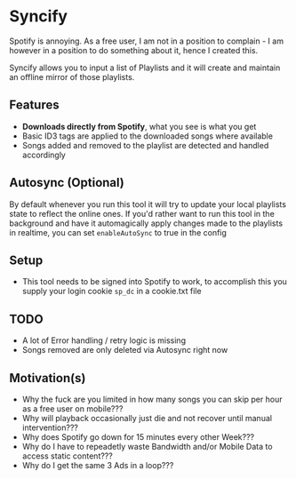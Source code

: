 # Syncify

Spotify is annoying. As a free user, I am not in a position to complain - I am however in a position to do something about it, hence I created this.

Syncify allows you to input a list of Playlists and it will create and maintain an offline mirror of those playlists.

## Features

- **Downloads directly from Spotify**, what you see is what you get
- Basic ID3 tags are applied to the downloaded songs where available
- Songs added and removed to the playlist are detected and handled accordingly

## Autosync (Optional)

By default whenever you run this tool it will try to update your local playlists state to reflect the online ones. If you'd rather want to run this tool in the background and have it automagically apply changes made to the playlists in realtime, you can set `enableAutoSync` to true in the config

## Setup

- This tool needs to be signed into Spotify to work, to accomplish this you supply your login cookie `sp_dc` in a cookie.txt file

## TODO

- A lot of Error handling / retry logic is missing
- Songs removed are only deleted via Autosync right now

## Motivation(s)

- Why the fuck are you limited in how many songs you can skip per hour as a free user on mobile???
- Why will playback occasionally just die and not recover until manual intervention???
- Why does Spotify go down for 15 minutes every other Week???
- Why do I have to repeadetly waste Bandwidth and/or Mobile Data to access static content???
- Why do I get the same 3 Ads in a loop???